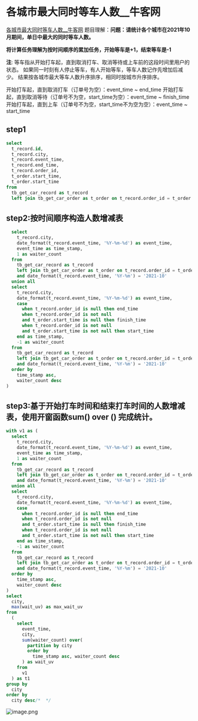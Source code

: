 # 各城市最大同时等车人数__牛客网
[各城市最大同时等车人数__牛客网](https://www.nowcoder.com/questionTerminal/f301eccab83c42ab8dab80f28a1eef98)
题目理解：**问题：请统计各个城市在2021年10月期间，单日中最大的同时等车人数。**

**将计算任务理解为按时间顺序的累加任务，开始等车是+1，结束等车是-1**

**注**:   等车指从开始打车起，直到取消打车、取消等待或上车前的这段时间里用户的状态。
如果同一时刻有人停止等车，有人开始等车，等车人数记作先增加后减少。
结果按各城市最大等车人数升序排序，相同时按城市升序排序。

开始打车起，直到取消打车（订单号为空）：event_time  ~ end_time
开始打车起，直到取消等待（订单号不为空，start_time为空）：event_time ~ finish_time
开始打车起，直到上车（订单号不为空，start_time不为空为空）：event_time ~ start_time
## step1
```sql
select
  t_record.id,
  t_record.city,
  t_record.event_time,
  t_record.end_time,
  t_record.order_id,
  t_order.start_time,
  t_order.start_time
from
  tb_get_car_record as t_record
  left join tb_get_car_order as t_order on t_record.order_id = t_order.order_id and date_format(t_record.event_time, '%Y-%m') = '2021-10'

```
## step2:按时间顺序构造人数增减表
```sql
  select
    t_record.city,
    date_format(t_record.event_time, '%Y-%m-%d') as event_time,
    event_time as time_stamp,
    1 as waiter_count
  from
    tb_get_car_record as t_record
    left join tb_get_car_order as t_order on t_record.order_id = t_order.order_id
    and date_format(t_record.event_time, '%Y-%m') = '2021-10'
  union all
  select
    t_record.city,
    date_format(t_record.event_time, '%Y-%m-%d') as event_time,
    case
      when t_record.order_id is null then end_time
      when t_record.order_id is not null
      and t_order.start_time is null then finish_time
      when t_record.order_id is not null
      and t_order.start_time is not null then start_time
    end as time_stamp,
    -1 as waiter_count
  from
    tb_get_car_record as t_record
    left join tb_get_car_order as t_order on t_record.order_id = t_order.order_id
    and date_format(t_record.event_time, '%Y-%m') = '2021-10'
  order by
    time_stamp asc,
    waiter_count desc
)
```
## step3:基于开始打车时间和结束打车时间的人数增减表，使用开窗函数sum() over () 完成统计。
```sql
with v1 as (
  select
    t_record.city,
    date_format(t_record.event_time, '%Y-%m-%d') as event_time,
    event_time as time_stamp,
    1 as waiter_count
  from
    tb_get_car_record as t_record
    left join tb_get_car_order as t_order on t_record.order_id = t_order.order_id
    and date_format(t_record.event_time, '%Y-%m') = '2021-10'
  union all
  select
    t_record.city,
    date_format(t_record.event_time, '%Y-%m-%d') as event_time,
    case
      when t_record.order_id is null then end_time
      when t_record.order_id is not null
      and t_order.start_time is null then finish_time
      when t_record.order_id is not null
      and t_order.start_time is not null then start_time
    end as time_stamp,
    -1 as waiter_count
  from
    tb_get_car_record as t_record
    left join tb_get_car_order as t_order on t_record.order_id = t_order.order_id
    and date_format(t_record.event_time, '%Y-%m') = '2021-10'
  order by
    time_stamp asc,
    waiter_count desc
)
select
  city,
  max(wait_uv) as max_wait_uv
from
  (
    select
      event_time,
      city,
      sum(waiter_count) over(
        partition by city
        order by
          time_stamp asc, waiter_count desc
      ) as wait_uv
    from
      v1
  ) as t1
group by
  city
order by
  city desc/*  */
```

![image.png](https://cdn.nlark.com/yuque/0/2023/png/21613696/1673362516652-2006d383-b835-448e-8682-27d62bc4fbe4.png#averageHue=%23efefef&clientId=u9259616e-67f0-4&from=paste&id=uc062a151&originHeight=2259&originWidth=385&originalType=url&ratio=1&rotation=0&showTitle=false&size=237577&status=done&style=none&taskId=uefaa7833-7deb-4a7b-aa1d-5b7080c39c0&title=)
